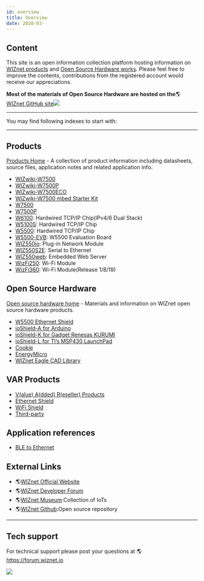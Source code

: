 ```yaml
---
id: overview
title: Overview
date: 2020-03-
---
```



## Content

This site is an open information collection platform hosting information on [WIZnet products](Product-Overview.md) and [Open Source Hardware works](). Please feel free to improve the contents, contributions from the registered account would receive our appreciations.

**Most of the materials of Open Source Hardware are hosted on the**🌎[WIZnet GitHub site](https://github.com/Wiznet)![](../img/github.png)

---
You may find following indexes to start with:

---

## Products
[Products Home](Product-Overview.md) - A collection of product information including datasheets, source files, application notes and related application info.
 
 * [WIZwiki-W7500]() 
 * [WIZwiki-W7500P]() 
 * [WIZwiki-W7500ECO]()
 * [WIZwiki-W7500 mbed Starter Kit]()
 * [W7500]()
 * [W7500P]()
 * [W6100](): Hardwired TCP/IP Chip(IPv4/6 Dual Stack) 
 * [W5100S](): Hardwired TCP/IP Chip 
 * [W5500](): Hardwired TCP/IP Chip
 * [W5500-EVB](): W5500 Evaluation Board
 * [WIZ550io](): Plug-in Network Module
 * [WIZ550S2E](): Serial to Ethernet
 * [WIZ550web](): Embedded Web Server
 * [WizFi250](): Wi-Fi Module
 * [WizFi360](): Wi-Fi Module(Release 1/8/19) 
 
## Open Source Hardware
[Open source hardware home]() - Materials and information on WIZnet open source hardware products.

 * [W5500 Ethernet Shield]()
 * [ioShield-A for Arduino]()
 * [ioShield-K for Gadget Renesas KURUMI]()
 * [ioShield-L for TI’s MSP430 LaunchPad]()
 * [Cookie]()
 * [EnergyMicro]()
 * [WIZnet Eagle CAD Library]()
 
## VAR Products

 * [V(alue) A(dded) R(eseller) Products]()
 * [Ethernet Shield]()
 * [WiFi Shield]()
 * [Third-party]()
 
## Application references

 * [BLE to Ethernet]()
 
## External Links

 * 🌎[WIZnet Official Website](http://www.wiznet.io/)
 * 🌎[WIZnet Developer Forum](http://forum.wiznet.io/)
 * 🌎[WIZnet Museum](http://wiznetmuseum.com/):Collection of IoTs
 * 🌎[WIZnet Github](https://github.com/Wiznet):Open source repository
 
---
## Tech support

For technical support please post your questions at 🌎https://forum.wiznet.io

![](../img/mainlogo.jpg)

